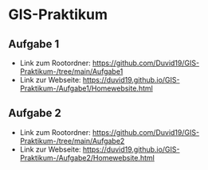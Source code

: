 # GIS-Praktikum 
 ## Aufgabe 1
 * Link zum Rootordner: https://github.com/Duvid19/GIS-Praktikum-/tree/main/Aufgabe1
 * Link zur Webseite: https://duvid19.github.io/GIS-Praktikum-/Aufgabe1/Homewebsite.html 
 
 ## Aufgabe 2
 * Link zum Rootordner: https://github.com/Duvid19/GIS-Praktikum-/tree/main/Aufgabe2
 * Link zur Webseite: https://duvid19.github.io/GIS-Praktikum-/Aufgabe2/Homewebsite.html 